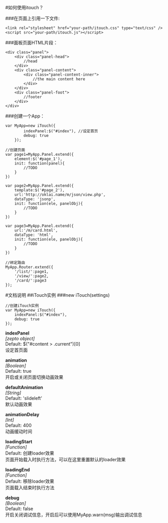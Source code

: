 #如何使用itouch？

###在页面上引用一下文件:
```
<link rel="stylesheet" href="your-path/itouch.css" type="text/css" />
<script src="your-path/itouch.js"></script>
```

###面板页面HTML片段：
```
<div class="panel">
	<div class="panel-head">
		//head
	</div>
	<div class="panel-content">
		<div class="panel-content-inner">
			//the main content here 
		</div>
	</div>
	<div class="panel-foot">
		//footer
	</div>
</div>
```


###创建一个App：
```
var MyApp=new iTouch({
		indexPanel:$("#index"), //设定首页
		debug: true
	});
  
//创建页面
var page1=MyApp.Panel.extend({
	element:$('#page_1'),
	init: function(panel){
		//TODO
	}
})

var page2=MyApp.Panel.extend({
	template:$('#page_2'),
	url:'http://oklai.name/m/json/view.php',
	dataType: 'jsonp',
	init: function(ele, panelObj){
		//TODO
	}
})

var page3=MyApp.Panel.extend({
	url:'/m/card.html',
	dataType: 'html',
	init: function(ele, panelObj){
		//TODO
	}
})

//绑定路由
MyApp.Router.extend({
	'/list/':page1,
	'/view/':page2,
	'/card/':page3
});
```

#文档说明
##iTouch实例
###new iTouch(settings)
```
//创建iTouch实例
var MyApp=new iTouch({
	indexPanel:$("#index"),
	debug: true
});
```

**indexPanel**  
*[zepto object]*   
Default: $("#content > .current")[0]  
设定首页面  

**animation**   
*[Boolean]*  
Default: true   
开启或关闭页面切换动画效果  

**defaultAnimation**   
*[String]*  
Default: 'slideleft'    
默认动画效果  

**animationDelay**   
*[Int]*  
Default: 400     
动画缓动时间  

**loadingStart**     
*[Function]*  
Default: 创建loader效果    
页面开始载入时执行方法，可以在这里重置默认的loader效果  

**loadingEnd**     
*[Function]*  
Default: 移除loader效果    
页面载入结束时执行方法  

**debug**     
*[Boolean]*  
Default: false    
开启关闭调试信息，开启后可以使用MyApp.warn(msg)输出调试信息  


















